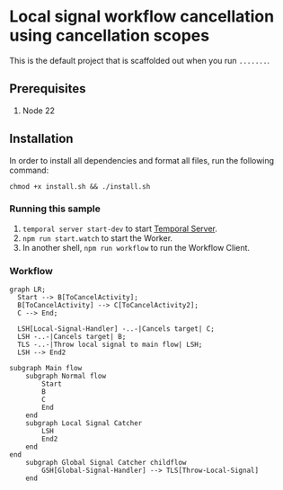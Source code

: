 # Local signal workflow cancellation using cancellation scopes

This is the default project that is scaffolded out when you run `.......`.

## Prerequisites

1. Node 22

## Installation

In order to install all dependencies and format all files, run the following command:

```shell
chmod +x install.sh && ./install.sh
```

### Running this sample

1. `temporal server start-dev` to start [Temporal Server](https://github.com/temporalio/cli/#installation).
2. `npm run start.watch` to start the Worker.
3. In another shell, `npm run workflow` to run the Workflow Client.

### Workflow

```mermaid
graph LR;
  Start --> B[ToCancelActivity];
  B[ToCancelActivity] --> C[ToCancelActivity2];
  C --> End;

  LSH[Local-Signal-Handler] -..-|Cancels target| C;
  LSH -..-|Cancels target| B;
  TLS -..-|Throw local signal to main flow| LSH;
  LSH --> End2

subgraph Main flow
    subgraph Normal flow
        Start
        B
        C
        End
    end
    subgraph Local Signal Catcher
        LSH
        End2
    end
end
    subgraph Global Signal Catcher childflow
        GSH[Global-Signal-Handler] --> TLS[Throw-Local-Signal]
    end
```
